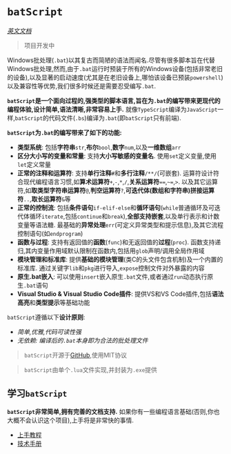 # `batScript`

[*英文文档*](README.md)  

> 项目开发中  

Windows批处理(`.bat`)以其复古而简陋的语法而闻名.尽管有很多脚本旨在代替Windows批处理,然而,由于`.bat`运行时预装于所有的Windows设备(包括非常老旧的设备),以及显著的启动速度(尤其是在老旧设备上,哪怕该设备已预装`powershell`)以及兼容性等优势,我们很多时候还是需要忍受编写`.bat`.  

**`batScript`是一个面向过程的,强类型的脚本语言,旨在为`.bat`的编写带来更现代的编程体验,设计简单,语法清晰,非常容易上手.** 就像`TypeScript`编译为`JavaScript`一样,`batScript`的代码文件(`.bs`)编译为`.bat`(即`batScript`只有前端).  

**`batScript`为`.bat`的编写带来了如下的功能:**  

- **类型系统**: 包括**字符串**`str`,**布尔**`bool`,**数字**`num`,以及**一维数组**`arr`  
- **区分大小写的变量和常量**: 支持**大小写敏感的变量名**. 使用`set`定义变量,使用`let`定义常量  
- **正常的注释和运算符**: 支持**单行注释**`#`和**多行注释**`/**/`(可嵌套). 运算符设计符合现代编程语言习惯,如**算术运算符**`+`,`-`,`*`,`/`,**关系运算符**`==`,`~=`,`>`. 以及其它运算符,如**取类型字符串运算符**`@`,**判空运算符**`?`,**可迭代体(数组和字符串)拼接运算符**`..`,**取长运算符**`&`等  
- **正常的控制流**: 包括**条件语句**`if-elif-else`和**循环语句**(`while`普通循环及可迭代体循环`iterate`,包括`continue`和`break`),**全部支持嵌套**,以及单行表示和计数变量等语法糖. 最基础的**异常处理**`err`(可定义异常类型和提示信息),及其它流程控制语句(如`endprogram`)  
- **函数与过程**: 支持有返回值的**函数**(`func`)和无返回值的**过程**(`proc`). 函数支持递归,其内变量作用域默认限制在函数内,包括用`glob`声明/调用全局作用域  
- **模块管理和标准库**: 提供**基础的模块管理**(类C的头文件包含机制)及一个内置的标准库. 通过关键字`lib`和`pkg`进行导入,`expose`控制文件对外暴露的内容  
- **原生.bat嵌入**: 可以使用`insert`嵌入原生`.bat`文件,或者通过`run`动态执行原生`.bat`语句  
- **Visual Studio & Visual Studio Code插件**: 提供VS和VS Code插件,包括**语法高亮**和**类型提示**等基础功能  

`batScript`遵循以下**设计原则**:  

- *简单,优雅,代码可读性强*  
- *无依赖: 编译后的`.bat`本身即为合法的批处理文件*  

> `batScript`开源于[GitHub](https://github.com/Water-Run/batScript/tree/main),使用MIT协议  

> `batScript`由单个`.lua`文件实现,并封装为`.exe`提供  

## 学习`batScript`

**`batScript`非常简单,拥有完善的文档支持.** 如果你有一些编程语言基础(否则,你也大概不会认识这个项目),上手将是非常快的事情.  

- [上手教程](./doc/zh/guide/01-教程目录.md)  
- [技术手册](./doc/zh/manual/手册导引.md)  
